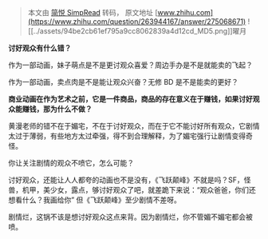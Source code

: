> 本文由 [简悦 SimpRead](http://ksria.com/simpread/) 转码， 原文地址 [www.zhihu.com](https://www.zhihu.com/question/263944167/answer/275068671) ![[../assets/94be2cb61ef795a9cc8062839a4d12cd_MD5.png]]曜月​

**讨好观众有什么错？**

作为一部动画，妹子萌点是不是更讨观众喜爱？周边手办是不是就能卖的飞起？

作为一部动画，卖点肉是不是能让观众兴奋？无修 BD 是不是能卖的更好？

**商业动画在作为艺术之前，它是一件商品，商品的存在意义在于赚钱，如果讨好观众能赚钱，那为什么不做？**

黄漫老师的错不在于媚宅，不在于讨好观众，而在于它不能讨好所有观众，它剧情太过于薄弱，有些地方太过牵强，得不到合理解释，为了媚宅强行让剧情变得奇怪。

你让关注剧情的观众不喷它，怎么可能？

讨好观众，还能让人人都夸的动画也不是没有，《飞跃颠峰》不就是吗？SF，怪兽，机甲，美少女，露点，够讨好观众了吧，就差跪下来说：“观众爸爸，你们还想看什么？我画给你” 但《飞跃颠峰》至少剧情不差呀。

剧情烂，这锅不该是想讨好观众这点来背。因为剧情烂，你不管媚不媚宅都会被喷。